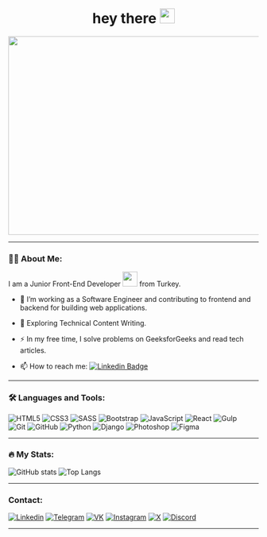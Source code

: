 <h1 align="center">
  hey there
  <img src="https://media.giphy.com/media/hvRJCLFzcasrR4ia7z/giphy.gif" width="30px"/>
</h1>

<div align="center">
  <img src="https://user-images.githubusercontent.com/74038190/243078834-72903324-cf57-4e90-80a6-ed3c9734e0ed.gif" width="900" height="400"/>
</div>

---

### :man_technologist: About Me:

I am a Junior Front-End Developer <img src="https://media.giphy.com/media/WUlplcMpOCEmTGBtBW/giphy.gif" width="30"> from Turkey.

- :telescope: I’m working as a Software Engineer and contributing to frontend and backend for building web applications.

- :seedling: Exploring Technical Content Writing.

- :zap: In my free time, I solve problems on GeeksforGeeks and read tech articles.

- :mailbox: How to reach me: [![Linkedin Badge](https://img.shields.io/badge/-beyaztash-blue?style=flat&logo=Linkedin&logoColor=white)](https://www.linkedin.com/in/beyaztash/)

---

### :hammer_and_wrench: Languages and Tools:

![HTML5](https://img.shields.io/badge/html5-%23E34F26.svg?style=for-the-badge&logo=html5&logoColor=white) 
![CSS3](https://img.shields.io/badge/css3-%231572B6.svg?style=for-the-badge&logo=css3&logoColor=white) 
![SASS](https://img.shields.io/badge/SASS-hotpink.svg?style=for-the-badge&logo=SASS&logoColor=white) 
![Bootstrap](https://img.shields.io/badge/bootstrap-%23563D7C.svg?style=for-the-badge&logo=bootstrap&logoColor=white) 
![JavaScript](https://img.shields.io/badge/javascript-%23323330.svg?style=for-the-badge&logo=javascript&logoColor=%23F7DF1E) 
![React](https://img.shields.io/badge/react-%2320232a.svg?style=for-the-badge&logo=react&logoColor=%2361DAFB) 
![Gulp](https://img.shields.io/badge/-Gulp-333?style=for-the-badge&logo=Gulp)  
![Git](https://img.shields.io/badge/-Git-333?style=for-the-badge&logo=Git)
![GitHub](https://img.shields.io/badge/-GitHub-333?style=for-the-badge&logo=GitHub)
![Python](https://img.shields.io/badge/python-3670A0?style=for-the-badge&logo=python&logoColor=ffdd54) 
![Django](https://img.shields.io/badge/django-%23092E20.svg?style=for-the-badge&logo=django&logoColor=white) 
![Photoshop](https://img.shields.io/badge/adobephotoshop-%2331A8FF.svg?style=for-the-badge&logo=adobephotoshop&logoColor=white)
![Figma](https://img.shields.io/badge/figma-%23F24E1E.svg?style=for-the-badge&logo=figma&logoColor=white) 

---

### :fire: My Stats:

![GitHub stats](https://github-readme-stats.vercel.app/api?username=beyaztashdev&show_icons=true&hide=prs,issues,contribs&theme=dark) ![Top Langs](https://github-readme-stats.vercel.app/api/top-langs/?username=beyaztashdev&layout=compact&theme=dark)

---

### Contact:

[![Linkedin](https://img.shields.io/badge/-Linkedin-333?style=for-the-badge&logo=Linkedin&logoColor=FF0000)](https://www.linkedin.com/in/beyaztash/)
[![Telegram](https://img.shields.io/badge/-Telegram-333?style=for-the-badge&logo=telegram&logoColor=27A0D9)](https://t.me/beyaztash)
[![VK](https://img.shields.io/badge/-VK-333?style=for-the-badge&logo=Vk&logoColor=27A0D9)](https://vk.com/beyaztash)
[![Instagram](https://img.shields.io/badge/-Instagram-333?style=for-the-badge&logo=instagram&logoColor=B4068E)](https://instagram.com/_beyaztash_)
[![X](https://img.shields.io/badge/-X-333?style=for-the-badge&logo=X&logoColor=white)](https://Twitter.com/beyaztashdev)
[![Discord](https://img.shields.io/badge/-Discord-333?style=for-the-badge&logo=Discord&logoColor=blue)](https://discordapp.com/users/275335782409961472)

---
